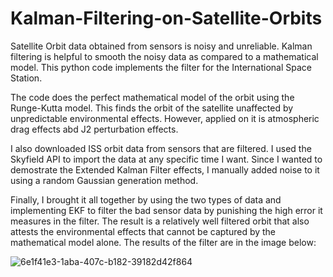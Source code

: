 # Kalman-Filtering-on-Satellite-Orbits
Satellite Orbit data obtained from sensors is noisy and unreliable. Kalman filtering is helpful to smooth the noisy data as compared to a mathematical model. This python code implements the filter for the International Space Station.

The code does the perfect mathematical model of the orbit using the Runge-Kutta model. This finds the orbit of the satellite unaffected by unpredictable environmental effects. However, applied on it is atmospheric drag effects abd J2 perturbation effects.

I also downloaded ISS orbit data from sensors that are filtered. I used the Skyfield API to import the data at any specific time I want. Since I wanted to demostrate the Extended Kalman Filter effects, I manually added noise to it using a random Gaussian generation method. 

Finally, I brought it all together by using the two types of data and implementing EKF to filter the bad sensor data by punishing the high error it measures in the filter. The result is a relatively well filtered orbit that also attests the environmental effects that cannot be captured by the mathematical model alone. The results of the filter are in the image below:

![6e1f41e3-1aba-407c-b182-39182d42f864](https://github.com/user-attachments/assets/b9ebe52f-3c49-434f-a87f-7265dceff6f7)
